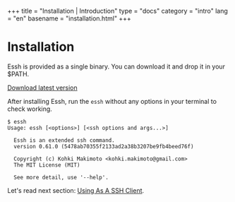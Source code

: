 +++
title = "Installation | Introduction"
type = "docs"
category = "intro"
lang = "en"
basename = "installation.html"
+++

# Installation

Essh is provided as a single binary. You can download it and drop it in your $PATH.

[Download latest version](https://github.com/kohkimakimoto/essh/releases/latest)

After installing Essh, run the `essh` without any options in your terminal to check working.

~~~
$ essh
Usage: essh [<options>] [<ssh options and args...>]

  Essh is an extended ssh command.
  version 0.61.0 (5478ab70355f2133ad2a38b3207be9fb4beed76f)

  Copyright (c) Kohki Makimoto <kohki.makimoto@gmail.com>
  The MIT License (MIT)

  See more detail, use '--help'.

~~~

Let's read next section: [Using As A SSH Client](using-as-a-ssh-client.html).
